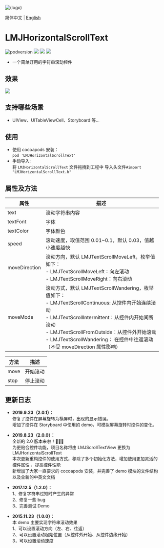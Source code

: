 ![(logo)](https://avatars2.githubusercontent.com/u/15794032?s=460&v=4)

简体中文 | [English](./README.en.md)

# LMJHorizontalScrollText

![podversion](https://img.shields.io/cocoapods/v/LMJHorizontalScrollText.svg?style=flat)
![](https://img.shields.io/cocoapods/p/LMJHorizontalScrollText.svg?style=flat)
![](https://img.shields.io/badge/language-oc-orange.svg)
![](https://img.shields.io/cocoapods/l/LMJHorizontalScrollText.svg?style=flat)

- 一个简单好用的字符串滚动控件

## 效果

![](https://github.com/JerryLMJ/LMJHorizontalScrollText/raw/master/demo.gif)

## 支持哪些场景

- UIView、UITableViewCell、Storyboard 等...

## 使用

- 使用 cocoapods 安装：  
  `pod 'LMJHorizontalScrollText'`
- 手动导入:  
  将 `LMJHorizontalScrollText` 文件拖拽到工程中
  导入头文件`#import "LMJHorizontalScrollText.h"`

## 属性及方法

| 属性          | 描述                                                                                                                                                                                                                                                                                      |
| ------------- | ----------------------------------------------------------------------------------------------------------------------------------------------------------------------------------------------------------------------------------------------------------------------------------------- |
| text          | 滚动字符串内容                                                                                                                                                                                                                                                                            |
| textFont      | 字体                                                                                                                                                                                                                                                                                      |
| textColor     | 字体颜色                                                                                                                                                                                                                                                                                  |
| speed         | 滚动速度，取值范围 0.01~0.1，默认 0.03，值越小速度越快                                                                                                                                                                                                                                    |
| moveDirection | 滚动方向，默认 LMJTextScrollMoveLeft，枚举值如下：<br>- LMJTextScrollMoveLeft：向左滚动<br>- LMJTextScrollMoveRight：向右滚动                                                                                                                                                             |
| moveMode      | 滚动方式，默认 LMJTextScrollWandering，枚举值如下：<br>- LMJTextScrollContinuous: 从控件内开始连续滚动<br>- LMJTextScrollIntermittent：从控件内开始间断滚动<br>- LMJTextScrollFromOutside：从控件外开始滚动<br>- LMJTextScrollWandering： 在控件中往返滚动（不受 moveDirection 属性影响） |

| 方法 | 描述     |
| ---- | -------- |
| move | 开始滚动 |
| stop | 停止滚动 |

## 更新日志

- **2019.9.23（2.0.1）：**  
  修复了控件在屏幕旋转为横屏时，出现的显示错误。  
  增加了控件在 Storyboard 中使用的 demo，可模拟屏幕旋转时控件的变化。

- **2019.8.23（2.0.0）：**  
  全新的 2.0 版本来啦！🎉🎉🎉  
  为更贴合控件功能，项目名称将由 LMJScrollTextView 更换为 LMJHorizontalScrollText  
  本次更新重构控件的使用方式，移除了多个初始化方法，增加使用更加灵活的控件属性 ，提高控件性能  
  新增加了大家一直要求的 cocoapods 安装，并完善了 demo 模块的文件结构以及全新的中英文文档
- **2017.12.5（1.2.0）：**  
  1、修复字符串过短时产生的异常  
  2、修复一些 bug  
  3、完善测试 Demo
- **2015.11.23（1.0.0）：**  
  本 demo 主要实现字符串滚动效果  
  1、可以设置滚动方向（左、右、往返）  
  2、可以设置滚动起始位置（从控件外开始、从控件边缘开始）  
  3，可以设置滚动速度

